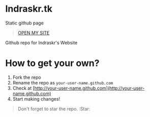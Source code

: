 # Indraskr.tk
Static github page 
> [OPEN MY SITE](http://indraskr.tk)

Github repo for Indraskr's Website

# How to get your own?
1. Fork the repo
2. Rename the repo as `your-user-name.github.com`
3. Check at [http://your-user-name.github.com](http://your-user-name.github.com)
4. Start making changes!

> Don't forget to star the repo. :Star:
